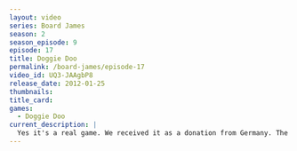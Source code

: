```yaml
---
layout: video
series: Board James
season: 2
season_episode: 9
episode: 17
title: Doggie Doo
permalink: /board-james/episode-17
video_id: UQ3-JAAgbP8
release_date: 2012-01-25
thumbnails:
title_card: 
games:
  - Doggie Doo
current_description: |
  Yes it's a real game. We received it as a donation from Germany. The German title is Kackel Dackel. The US title is Doggie Doo. Both versions seem to be exactly the same.
---
```


